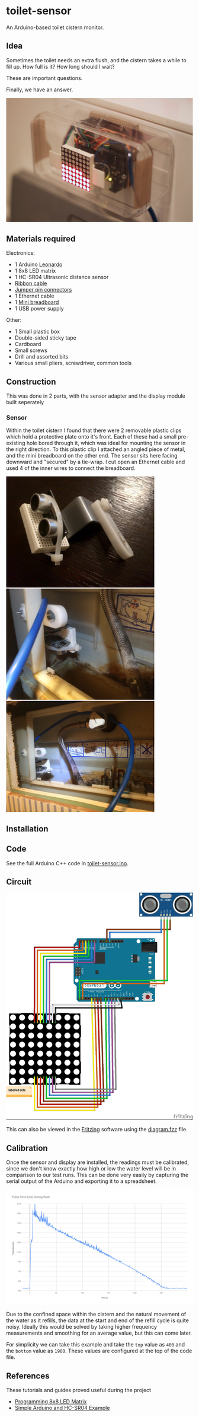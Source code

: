 # toilet-sensor
An Arduino-based toilet cistern monitor.

## Idea
Sometimes the toilet needs an extra flush, and the cistern takes a while to fill up. How full is it? How long should I wait? 

These are important questions.

Finally, we have an answer.

![Installed sensor](docs/installed.jpg "Installed sensor")

## Materials required
Electronics:
* 1 Arduino [Leonardo](https://www.amazon.co.uk/gp/product/B00CXFJYPM/ref=oh_aui_detailpage_o01_s03?ie=UTF8&psc=1)
* 1 8x8 LED matrix
* 1 HC-SR04 Ultrasonic distance sensor
* [Ribbon cable](https://www.amazon.de/gp/product/B076CLY8NH/ref=oh_aui_detailpage_o00_s00?ie=UTF8&psc=1)
* [Jumper pin connectors](https://www.amazon.de/gp/product/B01MRSUEHD/ref=oh_aui_detailpage_o01_s00?ie=UTF8&psc=1)
* 1 Ethernet cable
* 1 [Mini breadboard](https://www.amazon.de/gp/product/B01M9CHKO4/ref=oh_aui_detailpage_o01_s00?ie=UTF8&psc=1)
* 1 USB power supply

Other:
* 1 Small plastic box
* Double-sided sticky tape
* Cardboard
* Small screws
* Drill and assorted bits
* Various small pliers, screwdriver, common tools

## Construction
This was done in 2 parts, with the sensor adapter and the display module built seperately

### Sensor
Within the toilet cistern I found that there were 2 removable plastic clips which hold a protective plate onto it's front. Each of these had a small pre-existing hole bored through it, which was ideal for mounting the sensor in the right direction. To this plastic clip I attached an angled piece of metal, and the mini breadboard on the other end. The sensor sits here facing downward and "secured" by a tie-wrap. I cut open an Ethernet cable and used 4 of the inner wires to connect the breadboard.

<img src="docs/sensor-1.jpg" width="400" title="Sensor adapter"> <img src="docs/sensor-2.jpg" width="400" title="Installed - close up"> <img src="docs/sensor-3.jpg" width="400" title="Installed - wider view">



## Installation

## Code
See the full Arduino C++ code in [toilet-sensor.ino](toilet-sensor.ino). 

## Circuit
![Circuit diagram](docs/wiring.jpg "Circuit diagram")

This can also be viewed in the [Fritzing](http://fritzing.org/) software using the [diagram.fzz](diagram.fzz) file. 

## Calibration
Once the sensor and display are installed, the readings must be calibrated, since we don't know exactly how high or low the water level will be in comparison to our test runs. This can be done very easily by capturing the serial output of the Arduino and exporting it to a spreadsheet.

![Flush graph](docs/flush-graph.png "Flush graph")

Due to the confined space within the cistern and the natural movement of the water as it refills, the data at the start and end of the refill cycle is quite noisy. Ideally this would be solved by taking higher frequency measurements and smoothing for an average value, but this can come later.

For simplicity we can take this example and take the `top` value as `400` and the `bottom` value as `1900`. These values are configured at the top of the code file.

## References
These tutorials and guides proved useful during the project

* [Programming 8x8 LED Matrix](https://create.arduino.cc/projecthub/SAnwandter1/programming-8x8-led-matrix-23475a)
* [Simple Arduino and HC-SR04 Example](https://www.instructables.com/id/Simple-Arduino-and-HC-SR04-Example/)

